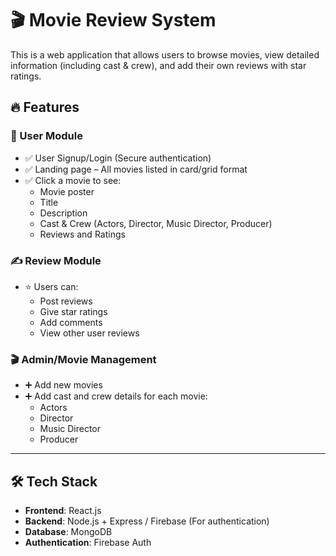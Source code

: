 # 🎬 Movie Review System

This is a web application that allows users to browse movies, view detailed information (including cast & crew), and add their own reviews with star ratings.

## 🔥 Features

### 👥 User Module
- ✅ User Signup/Login (Secure authentication)
- ✅ Landing page – All movies listed in card/grid format
- ✅ Click a movie to see:
  - Movie poster
  - Title
  - Description
  - Cast & Crew (Actors, Director, Music Director, Producer)
  - Reviews and Ratings

### ✍️ Review Module
- ⭐ Users can:
  - Post reviews
  - Give star ratings
  - Add comments
  - View other user reviews

### 🎬 Admin/Movie Management
- ➕ Add new movies
- ➕ Add cast and crew details for each movie:
  - Actors
  - Director
  - Music Director
  - Producer



---

## 🛠 Tech Stack

- **Frontend**: React.js 
- **Backend**: Node.js + Express / Firebase (For authentication)
- **Database**: MongoDB 
- **Authentication**: Firebase Auth

